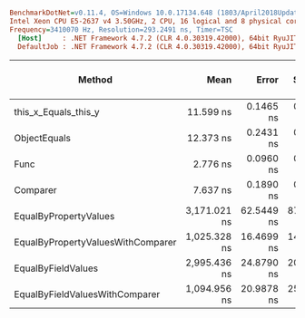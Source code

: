 ``` ini

BenchmarkDotNet=v0.11.4, OS=Windows 10.0.17134.648 (1803/April2018Update/Redstone4)
Intel Xeon CPU E5-2637 v4 3.50GHz, 2 CPU, 16 logical and 8 physical cores
Frequency=3410070 Hz, Resolution=293.2491 ns, Timer=TSC
  [Host]     : .NET Framework 4.7.2 (CLR 4.0.30319.42000), 64bit RyuJIT-v4.7.3362.0
  DefaultJob : .NET Framework 4.7.2 (CLR 4.0.30319.42000), 64bit RyuJIT-v4.7.3362.0


```
|                            Method |         Mean |      Error |     StdDev |  Ratio | RatioSD | Gen 0/1k Op | Gen 1/1k Op | Gen 2/1k Op | Allocated Memory/Op |
|---------------------------------- |-------------:|-----------:|-----------:|-------:|--------:|------------:|------------:|------------:|--------------------:|
|              this_x_Equals_this_y |    11.599 ns |  0.1465 ns |  0.1299 ns |   1.00 |    0.00 |           - |           - |           - |                   - |
|                      ObjectEquals |    12.373 ns |  0.2431 ns |  0.2274 ns |   1.07 |    0.02 |           - |           - |           - |                   - |
|                              Func |     2.776 ns |  0.0960 ns |  0.1180 ns |   0.24 |    0.01 |           - |           - |           - |                   - |
|                          Comparer |     7.637 ns |  0.1890 ns |  0.2829 ns |   0.66 |    0.02 |           - |           - |           - |                   - |
|             EqualByPropertyValues | 3,171.021 ns | 62.5449 ns | 87.6792 ns | 272.81 |    9.11 |      0.2251 |      0.0267 |      0.0076 |              1458 B |
| EqualByPropertyValuesWithComparer | 1,025.328 ns | 16.4699 ns | 14.6001 ns |  88.40 |    1.43 |      0.1373 |      0.0191 |      0.0019 |               869 B |
|                EqualByFieldValues | 2,995.436 ns | 24.8790 ns | 20.7751 ns | 257.88 |    3.24 |      0.2251 |      0.0267 |      0.0076 |              1458 B |
|    EqualByFieldValuesWithComparer | 1,094.956 ns | 20.9878 ns | 25.7749 ns |  94.21 |    1.81 |      0.1373 |      0.0191 |      0.0019 |               869 B |
